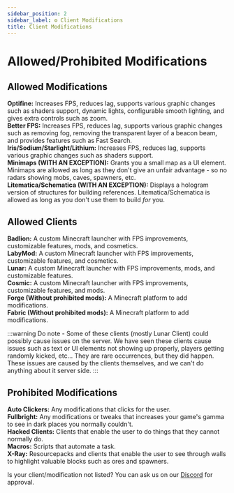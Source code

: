 ```yaml
---
sidebar_position: 2
sidebar_label: ⚙️ Client Modifications
title: Client Modifications
---
```


# Allowed/Prohibited Modifications

## Allowed Modifications

**Optifine:** Increases FPS, reduces lag, supports various graphic changes such as shaders support, dynamic lights, configurable smooth lighting, and gives extra controls such as zoom. <br />
**Better FPS:** Increases FPS, reduces lag, supports various graphic changes such as removing fog, removing the transparent layer of a beacon beam, and provides features such as Fast Search. <br />
**Iris/Sodium/Starlight/Lithium:** Increases FPS, reduces lag, supports various graphic changes such as shaders support. <br />
**Minimaps (WITH AN EXCEPTION):** Grants you a small map as a UI element. Minimaps are allowed as long as they don't give an unfair advantage - so no radars showing mobs, caves, spawners, etc. <br />
**Litematica/Schematica (WITH AN EXCEPTION):** Displays a hologram version of structures for building references. Litematica/Schematica is allowed as long as you don't use them to build *for* you. <br />

## Allowed Clients

**Badlion:** A custom Minecraft launcher with FPS improvements, customizable features, mods, and cosmetics. <br />
**LabyMod:** A custom Minecraft launcher with FPS improvements, customizable features, and cosmetics. <br />
**Lunar:** A custom Minecraft launcher with FPS improvements, mods, and customizable features. <br />
**Cosmic:** A custom Minecraft launcher with FPS improvements, customizable features, and mods. <br />
**Forge (Without prohibited mods):** A Minecraft platform to add modifications. <br />
**Fabric (Without prohibited mods):** A Minecraft platform to add modifications. <br />

:::warning
Do note - Some of these clients (mostly Lunar Client) could possibly cause issues on the server. We have seen these clients cause issues such as text or UI elements not showing up properly, players getting randomly kicked, etc... They are rare occurrences, but they did happen. These issues are caused by the clients themselves, and we can't do anything about it server side.
:::

## Prohibited Modifications

**Auto Clickers:** Any modifications that clicks for the user. <br />
**Fullbright:** Any modifications or tweaks that increases your game's gamma to see in dark places you normally couldn't. <br />
**Hacked Clients:** Clients that enable the user to do things that they cannot normally do. <br />
**Macros:** Scripts that automate a task. <br />
**X-Ray:** Resourcepacks and clients that enable the user to see through walls to highlight valuable blocks such as ores and spawners. <br />

Is your client/modification not listed? You can ask us on our [Discord](https://discord.hexarchon.net/) for approval.